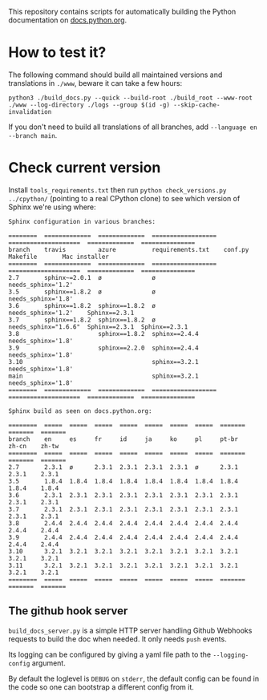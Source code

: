 This repository contains scripts for automatically building the Python
documentation on [docs.python.org](https://docs.python.org).


# How to test it?

The following command should build all maintained versions and
translations in `./www`, beware it can take a few hours:

```shell
python3 ./build_docs.py --quick --build-root ./build_root --www-root ./www --log-directory ./logs --group $(id -g) --skip-cache-invalidation
```

If you don't need to build all translations of all branches, add
`--language en --branch main`.


# Check current version

Install `tools_requirements.txt` then run `python check_versions.py
../cpython/` (pointing to a real CPython clone) to see which version
of Sphinx we're using where:

    Sphinx configuration in various branches:

    ========  =============  =============  ==================  ====================  =============  ===============
    branch    travis         azure          requirements.txt    conf.py               Makefile       Mac installer
    ========  =============  =============  ==================  ====================  =============  ===============
    2.7       sphinx~=2.0.1  ø              ø                   needs_sphinx='1.2'
    3.5       sphinx==1.8.2  ø              ø                   needs_sphinx='1.8'
    3.6       sphinx==1.8.2  sphinx==1.8.2  ø                   needs_sphinx='1.2'    Sphinx==2.3.1
    3.7       sphinx==1.8.2  sphinx==1.8.2  ø                   needs_sphinx="1.6.6"  Sphinx==2.3.1  Sphinx==2.3.1
    3.8                      sphinx==1.8.2  sphinx==2.4.4       needs_sphinx='1.8'
    3.9                      sphinx==2.2.0  sphinx==2.4.4       needs_sphinx='1.8'
    3.10                                    sphinx==3.2.1       needs_sphinx='1.8'
    main                                    sphinx==3.2.1       needs_sphinx='1.8'
    ========  =============  =============  ==================  ====================  =============  ===============

    Sphinx build as seen on docs.python.org:

    ========  =====  =====  =====  =====  =====  =====  =====  =======  =======  =======
    branch    en     es     fr     id     ja     ko     pl     pt-br    zh-cn    zh-tw
    ========  =====  =====  =====  =====  =====  =====  =====  =======  =======  =======
    2.7       2.3.1  ø      2.3.1  2.3.1  2.3.1  2.3.1  ø      2.3.1    2.3.1    2.3.1
    3.5       1.8.4  1.8.4  1.8.4  1.8.4  1.8.4  1.8.4  1.8.4  1.8.4    1.8.4    1.8.4
    3.6       2.3.1  2.3.1  2.3.1  2.3.1  2.3.1  2.3.1  2.3.1  2.3.1    2.3.1    2.3.1
    3.7       2.3.1  2.3.1  2.3.1  2.3.1  2.3.1  2.3.1  2.3.1  2.3.1    2.3.1    2.3.1
    3.8       2.4.4  2.4.4  2.4.4  2.4.4  2.4.4  2.4.4  2.4.4  2.4.4    2.4.4    2.4.4
    3.9       2.4.4  2.4.4  2.4.4  2.4.4  2.4.4  2.4.4  2.4.4  2.4.4    2.4.4    2.4.4
    3.10      3.2.1  3.2.1  3.2.1  3.2.1  3.2.1  3.2.1  3.2.1  3.2.1    3.2.1    3.2.1
    3.11      3.2.1  3.2.1  3.2.1  3.2.1  3.2.1  3.2.1  3.2.1  3.2.1    3.2.1    3.2.1
    ========  =====  =====  =====  =====  =====  =====  =====  =======  =======  =======


## The github hook server

`build_docs_server.py` is a simple HTTP server handling Github Webhooks
requests to build the doc when needed. It only needs `push` events.

Its logging can be configured by giving a yaml file path to the
`--logging-config` argument.

By default the loglevel is `DEBUG` on `stderr`, the default config can
be found in the code so one can bootstrap a different config from it.
